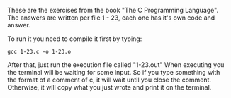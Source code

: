 These are the exercises from the book "The C Programming Language". The answers are written per file 1 - 23, each one has it's own code and answer.

To run it you need to compile it first by typing:

	gcc 1-23.c -o 1-23.o

After that, just run the execution file called "1-23.out"
When executing you the terminal will be waiting for some input. So if you type something with the format of a comment of c, it will wait until you close the comment.
Otherwise, it will copy what you just wrote and print it on the terminal.
